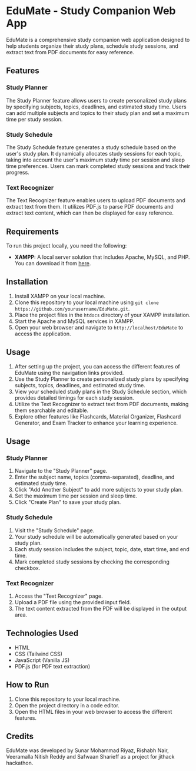 # EduMate - Study Companion Web App

EduMate is a comprehensive study companion web application designed to help students organize their study plans, schedule study sessions, and extract text from PDF documents for easy reference.

## Features

### Study Planner
The Study Planner feature allows users to create personalized study plans by specifying subjects, topics, deadlines, and estimated study time. Users can add multiple subjects and topics to their study plan and set a maximum time per study session.

### Study Schedule
The Study Schedule feature generates a study schedule based on the user's study plan. It dynamically allocates study sessions for each topic, taking into account the user's maximum study time per session and sleep time preferences. Users can mark completed study sessions and track their progress.

### Text Recognizer
The Text Recognizer feature enables users to upload PDF documents and extract text from them. It utilizes PDF.js to parse PDF documents and extract text content, which can then be displayed for easy reference.

## Requirements

To run this project locally, you need the following:

- **XAMPP:** A local server solution that includes Apache, MySQL, and PHP. You can download it from [here](https://www.apachefriends.org/index.html).

## Installation

1. Install XAMPP on your local machine.
2. Clone this repository to your local machine using `git clone https://github.com/yourusername/EduMate.git`.
3. Place the project files in the `htdocs` directory of your XAMPP installation.
4. Start the Apache and MySQL services in XAMPP.
5. Open your web browser and navigate to `http://localhost/EduMate` to access the application.

## Usage

1. After setting up the project, you can access the different features of EduMate using the navigation links provided.
2. Use the Study Planner to create personalized study plans by specifying subjects, topics, deadlines, and estimated study time.
3. View your scheduled study plans in the Study Schedule section, which provides detailed timings for each study session.
4. Utilize the Text Recognizer to extract text from PDF documents, making them searchable and editable.
5. Explore other features like Flashcards, Material Organizer, Flashcard Generator, and Exam Tracker to enhance your learning experience.

## Usage

### Study Planner
1. Navigate to the "Study Planner" page.
2. Enter the subject name, topics (comma-separated), deadline, and estimated study time.
3. Click "Add Another Subject" to add more subjects to your study plan.
4. Set the maximum time per session and sleep time.
5. Click "Create Plan" to save your study plan.

### Study Schedule
1. Visit the "Study Schedule" page.
2. Your study schedule will be automatically generated based on your study plan.
3. Each study session includes the subject, topic, date, start time, and end time.
4. Mark completed study sessions by checking the corresponding checkbox.

### Text Recognizer
1. Access the "Text Recognizer" page.
2. Upload a PDF file using the provided input field.
3. The text content extracted from the PDF will be displayed in the output area.

## Technologies Used

- HTML
- CSS (Tailwind CSS)
- JavaScript (Vanilla JS)
- PDF.js (for PDF text extraction)

## How to Run

1. Clone this repository to your local machine.
2. Open the project directory in a code editor.
3. Open the HTML files in your web browser to access the different features.

## Credits

EduMate was developed by Sunar Mohammad Riyaz, Rishabh Nair, Veeramalla Nitish Reddy and  Safwaan Sharieff as a project for jithack hackathon. 
